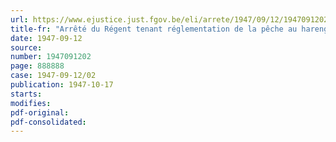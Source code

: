 ```yaml
---
url: https://www.ejustice.just.fgov.be/eli/arrete/1947/09/12/1947091202/justel
title-fr: "Arrêté du Régent tenant réglementation de la pêche au hareng guais 1947-1948"
date: 1947-09-12
source:
number: 1947091202
page: 888888
case: 1947-09-12/02
publication: 1947-10-17
starts:
modifies:
pdf-original:
pdf-consolidated:
---
```


